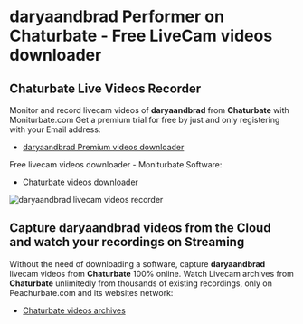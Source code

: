 # daryaandbrad Performer on Chaturbate - Free LiveCam videos downloader

## Chaturbate Live Videos Recorder

Monitor and record livecam videos of **daryaandbrad** from **Chaturbate** with Moniturbate.com
Get a premium trial for free by just and only registering with your Email address:
* [daryaandbrad Premium videos downloader](https://moniturbate.com/request-demo-licence-key.html)

Free livecam videos downloader - Moniturbate Software:
* [Chaturbate videos downloader](https://moniturbate.com/moniturbate-download-software.html)

![daryaandbrad livecam videos recorder](https://peachurnet.com/templates/moniturbate-software.png)


## Capture daryaandbrad videos from the Cloud and watch your recordings on Streaming

Without the need of downloading a software, capture **daryaandbrad** livecam videos from **Chaturbate** 100% online.
Watch Livecam archives from **Chaturbate** unlimitedly from thousands of existing recordings, only on Peachurbate.com and its websites network:
* [Chaturbate videos archives](https://peachurnet.com/)